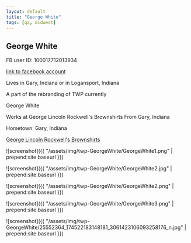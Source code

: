 ```yaml
---
layout: default
title: "George White"
tags: [qz, midwest]
---
```



## George White
FB user ID: 100017712013934[link to facebook account](https://www.facebook.com/100017712013934)Lives in Gary, Indiana or in Logansport, IndianaA part of the rebranding of TWP currently 


 George White


 Works at George Lincoln Rockwell's Brownshirts From Gary, Indiana

Hometown: Gary, Indiana

[George Lincoln Rockwell's Brownshirts](https://www.facebook.com/pages/George-Lincoln-Rockwells-Brownshirts/148612272376262) 





![screenshot]({{ "/assets/img/twp-GeorgeWhite/GeorgeWhite1.png" | prepend:site.baseurl }})


![screenshot]({{ "/assets/img/twp-GeorgeWhite/GeorgeWhite2.jpg" | prepend:site.baseurl }})


![screenshot]({{ "/assets/img/twp-GeorgeWhite/GeorgeWhite2.png" | prepend:site.baseurl }})


![screenshot]({{ "/assets/img/twp-GeorgeWhite/GeorgeWhite3.png" | prepend:site.baseurl }})


![screenshot]({{ "/assets/img/twp-GeorgeWhite/25552364_174522183148181_3061423106093258176_n.jpg" | prepend:site.baseurl }})
